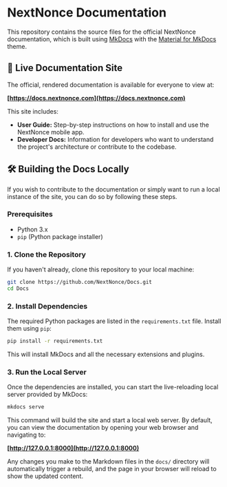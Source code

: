 # NextNonce Documentation

This repository contains the source files for the official NextNonce documentation, which is built using [MkDocs](https://www.mkdocs.org/) with the [Material for MkDocs](https://squidfunk.github.io/mkdocs-material/) theme.

## 📖 Live Documentation Site

The official, rendered documentation is available for everyone to view at:

**[https://docs.nextnonce.com](https://docs.nextnonce.com)**

This site includes:

  * **User Guide:** Step-by-step instructions on how to install and use the NextNonce mobile app.
  * **Developer Docs:** Information for developers who want to understand the project's architecture or contribute to the codebase.


## 🛠️ Building the Docs Locally

If you wish to contribute to the documentation or simply want to run a local instance of the site, you can do so by following these steps.

### Prerequisites

  * Python 3.x
  * `pip` (Python package installer)

### 1\. Clone the Repository

If you haven't already, clone this repository to your local machine:

```bash
git clone https://github.com/NextNonce/Docs.git
cd Docs
```

### 2\. Install Dependencies

The required Python packages are listed in the `requirements.txt` file. Install them using `pip`:

```bash
pip install -r requirements.txt
```

This will install MkDocs and all the necessary extensions and plugins.

### 3\. Run the Local Server

Once the dependencies are installed, you can start the live-reloading local server provided by MkDocs:

```bash
mkdocs serve
```

This command will build the site and start a local web server. By default, you can view the documentation by opening your web browser and navigating to:

**[http://127.0.0.1:8000](http://127.0.0.1:8000)**

Any changes you make to the Markdown files in the `docs/` directory will automatically trigger a rebuild, and the page in your browser will reload to show the updated content.